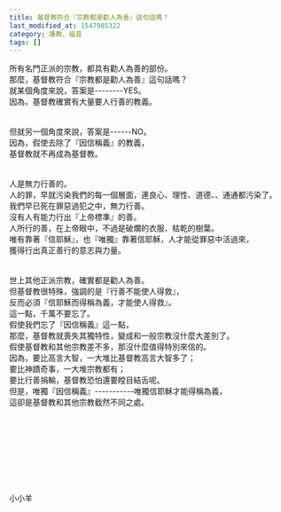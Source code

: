 ```yaml
---
title: 基督教符合『宗教都是勸人為善』這句話嗎？
last_modified_at: 1547985322
category: 護教、福音
tags: []
---
```


所有名門正派的宗教，都具有勸人為善的部份。<br>那麼，基督教符合『宗教都是勸人為善』這句話嗎？<br><!--more-->就某個角度來說，答案是--------YES。<br>因為，基督教確實有大量要人行善的教義。<br><br><br>但就另一個角度來說，答案是------NO。<br>因為，假使去除了『因信稱義』的教義，<br>基督教就不再成為基督教。<br><br><br>人是無力行善的。<br>人的罪，早就污染我們的每一個層面，連良心、理性、道德、、通通都污染了。<br>我們早已死在罪惡過犯之中，無力行善。<br>沒有人有能力行出『上帝標準』的善。<br>人所行的善，在上帝眼中，不過是破爛的衣服、枯乾的樹葉。<br>唯有靠著『信耶穌』，也『唯獨』靠著信耶穌，人才能從罪惡中活過來，<br>獲得行出真正善行的意志與力量。<br><br><br>世上其他正派宗教，確實都是勸人為善。<br>但基督教很特殊，強調的是『行善不能使人得救』，<br>反而必須『信耶穌而得稱為義，才能使人得救』。<br>這一點，千萬不要忘了。<br>假使我們忘了『因信稱義』這一點，<br>那麼，基督教就喪失其獨特性，變成和一般宗教沒什麼大差別了。<br>假使基督教和其他宗教差不多，那沒什麼值得特別來信的。<br>因為，要比高言大智，一大堆比基督教高言大智多了；<br>要比神蹟奇事，一大堆宗教都有；<br>要比行善捐輸，基督教恐怕還要瞠目結舌呢。<br>但是，唯獨『因信稱義』-----------唯獨信耶穌才能得稱為義，<br>這卻是基督教和其他宗教截然不同之處。<br><br><br><br><br><br><br><br><br><br>小小羊<br><br><br><br><br>
